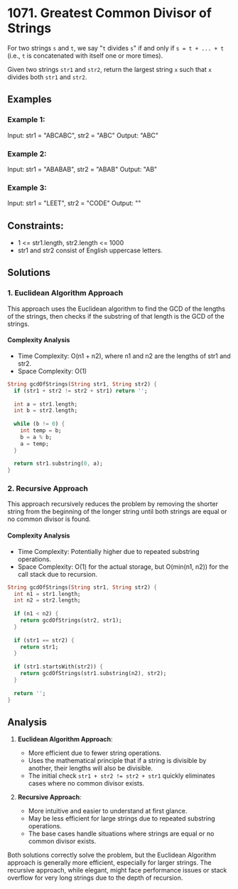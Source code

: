 # 1071. Greatest Common Divisor of Strings

For two strings `s` and `t`, we say "`t` divides `s`" if and only if `s = t + ... + t` (i.e., `t` is concatenated with itself one or more times).

Given two strings `str1` and `str2`, return the largest string `x` such that `x` divides both `str1` and `str2`.

## Examples

### Example 1:

Input: str1 = "ABCABC", str2 = "ABC"
Output: "ABC"

### Example 2:

Input: str1 = "ABABAB", str2 = "ABAB"
Output: "AB"

### Example 3:

Input: str1 = "LEET", str2 = "CODE"
Output: ""

## Constraints:

- 1 <= str1.length, str2.length <= 1000
- str1 and str2 consist of English uppercase letters.

## Solutions

### 1. Euclidean Algorithm Approach

This approach uses the Euclidean algorithm to find the GCD of the lengths of the strings, then checks if the substring of that length is the GCD of the strings.

#### Complexity Analysis
- Time Complexity: O(n1 + n2), where n1 and n2 are the lengths of str1 and str2.
- Space Complexity: O(1)

```dart
String gcdOfStrings(String str1, String str2) {
  if (str1 + str2 != str2 + str1) return '';
  
  int a = str1.length;
  int b = str2.length;
  
  while (b != 0) {
    int temp = b;
    b = a % b;
    a = temp;
  }
  
  return str1.substring(0, a);
}
```

### 2. Recursive Approach

This approach recursively reduces the problem by removing the shorter string from the beginning of the longer string until both strings are equal or no common divisor is found.

#### Complexity Analysis
- Time Complexity: Potentially higher due to repeated substring operations.
- Space Complexity: O(1) for the actual storage, but O(min(n1, n2)) for the call stack due to recursion.

```dart
String gcdOfStrings(String str1, String str2) {
  int n1 = str1.length;
  int n2 = str2.length;
  
  if (n1 < n2) {
    return gcdOfStrings(str2, str1);
  }
  
  if (str1 == str2) {
    return str1;
  }
  
  if (str1.startsWith(str2)) {
    return gcdOfStrings(str1.substring(n2), str2);
  }
  
  return '';
}
```

## Analysis

1. **Euclidean Algorithm Approach**:
   - More efficient due to fewer string operations.
   - Uses the mathematical principle that if a string is divisible by another, their lengths will also be divisible.
   - The initial check `str1 + str2 != str2 + str1` quickly eliminates cases where no common divisor exists.

2. **Recursive Approach**:
   - More intuitive and easier to understand at first glance.
   - May be less efficient for large strings due to repeated substring operations.
   - The base cases handle situations where strings are equal or no common divisor exists.

Both solutions correctly solve the problem, but the Euclidean Algorithm approach is generally more efficient, especially for larger strings. The recursive approach, while elegant, might face performance issues or stack overflow for very long strings due to the depth of recursion.